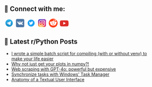 ## 🔎 Connect with me:
[<img src="https://github.com/bullbesh/bullbesh/blob/main/images/Telegram.png" width="32" height="32" />](https://t.me/bullbesh)
[<img src="https://github.com/bullbesh/bullbesh/blob/main/images/VK.png" width="32" height="32" />](https://vk.com/bullbesh)
[<img src="https://github.com/bullbesh/bullbesh/blob/main/images/Twitter.png" width="32" height="32" />](https://twitter.com/bullbesh1)
[<img src="https://github.com/bullbesh/bullbesh/blob/main/images/Instagram.png" width="32" height="32" />](https://www.instagram.com/bullbesh)
[<img src="https://github.com/bullbesh/bullbesh/blob/main/images/Reddit.png" width="32" height="32" />](https://www.reddit.com/user/bullbesh)
[<img src="https://github.com/bullbesh/bullbesh/blob/main/images/YouTube.png" width="32" height="32" />](https://www.youtube.com/channel/UCtfjRs6uzgq5mfm8S06WTcg)

## 📕 Latest r/Python Posts
<!-- BLOG-POST-LIST:START -->
- [I wrote a simple batch script for compiling &lpar;with or without venv&rpar; to make your life easier](https://www.reddit.com/r/Python/comments/1f7jlxr/i_wrote_a_simple_batch_script_for_compiling_with/)
- [Why not just get your plots in numpy?!](https://www.reddit.com/r/Python/comments/1f7jfgd/why_not_just_get_your_plots_in_numpy/)
- [Web scraping with GPT-4o: powerful but expensive](https://www.reddit.com/r/Python/comments/1f7g0t9/web_scraping_with_gpt4o_powerful_but_expensive/)
- [Synchronize tasks with Windows&#39; Task Manager](https://www.reddit.com/r/Python/comments/1f7fmj7/synchronize_tasks_with_windows_task_manager/)
- [Anatomy of a Textual User Interface](https://www.reddit.com/r/Python/comments/1f79kwq/anatomy_of_a_textual_user_interface/)
<!-- BLOG-POST-LIST:END -->
